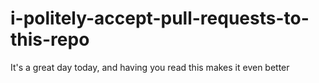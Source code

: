 # i-politely-accept-pull-requests-to-this-repo
It's a great day today, and having you read this makes it even better
